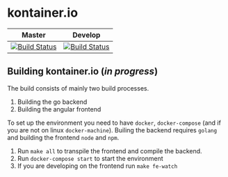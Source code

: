 # kontainer.io

|Master|Develop|
|---|---|
|[![Build Status](https://travis-ci.com/TTDennis/kontainer.io.svg?token=pB7oDfqnVGNEsecqRD8R&branch=master)](https://travis-ci.com/TTDennis/kontainer.io)|[![Build Status](https://travis-ci.com/TTDennis/kontainer.io.svg?token=pB7oDfqnVGNEsecqRD8R&branch=develop)](https://travis-ci.com/TTDennis/kontainer.io)|

## Building kontainer.io (*in progress*)
The build consists of mainly two build processes.

1. Building the go backend
1. Building the angular frontend

To set up the environment you need to have `docker`, `docker-compose` (and if you are not on linux `docker-machine`). Builing the backend requires `golang` and building the frontend `node` and `npm`.

1. Run `make all` to transpile the frontend and compile the backend.
1. Run `docker-compose start` to start the environment
1. If you are developing on the frontend run `make fe-watch`
